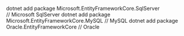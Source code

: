 dotnet add package Microsoft.EntityFrameworkCore.SqlServer // Microsoft SqlServer
dotnet add package Microsoft.EntityFrameworkCore.MySQL // MySQL
dotnet add package Oracle.EntityFrameworkCore // Oracle